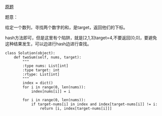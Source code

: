[原题](https://leetcode.com/problems/two-sum/)

题意：

给定一个数列，寻找两个数字的和，是target，返回他们的下标。

hash方法即可，但是这里有个陷阱，就是[2,1,3]target=4,不要返回[0,0]，要避免这种结果发生，可以边进行hash边进行查找。

```
class Solution(object):
    def twoSum(self, nums, target):
        """
        :type nums: List[int]
        :type target: int
        :rtype: List[int]
        """
        index = dict()
        for i in range(0, len(nums)):
            index[nums[i]] = i
        
        for i in range(0, len(nums)):
            if target-nums[i] in index and index[target-nums[i]] != i:
                return [i, index[target-nums[i]]]
```

